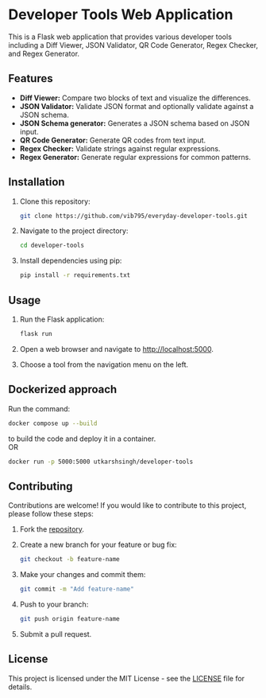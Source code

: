 # Developer Tools Web Application

This is a Flask web application that provides various developer tools including a Diff Viewer, JSON Validator, QR Code Generator, Regex Checker, and Regex Generator.

## Features

- **Diff Viewer:** Compare two blocks of text and visualize the differences.
- **JSON Validator:** Validate JSON format and optionally validate against a JSON schema.
- **JSON Schema generator:** Generates a JSON schema based on JSON input.
- **QR Code Generator:** Generate QR codes from text input.
- **Regex Checker:** Validate strings against regular expressions.
- **Regex Generator:** Generate regular expressions for common patterns.

## Installation

1. Clone this repository:

    ```bash
    git clone https://github.com/vib795/everyday-developer-tools.git
    ```

2. Navigate to the project directory:

    ```bash
    cd developer-tools
    ```

3. Install dependencies using pip:

    ```bash
    pip install -r requirements.txt
    ```

## Usage

1. Run the Flask application:

    ```bash
    flask run
    ```

2. Open a web browser and navigate to [http://localhost:5000](http://localhost:5000).

3. Choose a tool from the navigation menu on the left.

## Dockerized approach
Run the command:
```bash
docker compose up --build
```
to build the code and deploy it in a container.
<br/>OR<br/>
```bash
docker run -p 5000:5000 utkarshsingh/developer-tools
```

## Contributing

Contributions are welcome! If you would like to contribute to this project, please follow these steps:

1. Fork the [repository](https://github.com/vib795/everyday-developer-tools.git).

2. Create a new branch for your feature or bug fix:

    ```bash
    git checkout -b feature-name
    ```

3. Make your changes and commit them:

    ```bash
    git commit -m "Add feature-name"
    ```

4. Push to your branch:

    ```bash
    git push origin feature-name
    ```

5. Submit a pull request.

## License

This project is licensed under the MIT License - see the [LICENSE](LICENSE) file for details.
